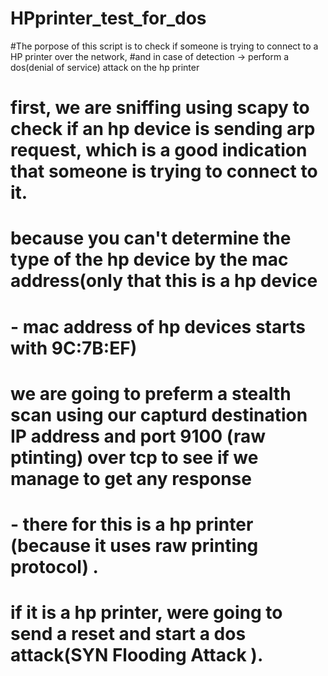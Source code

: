 # HPprinter_test_for_dos



#The porpose of this script is to check if someone is trying to connect to a HP printer over the network,
#and in case of detection -> perform a dos(denial of service) attack on the hp printer
# first, we are sniffing using scapy to check if an hp device is sending arp request, which is a good indication that someone is trying to connect to it.
# because you can't determine the type of the hp device by the mac address(only that this is a hp device
# - mac address of hp devices starts with 9C:7B:EF)
# we are going to preferm a stealth scan using our capturd destination IP address and port 9100 (raw ptinting) over tcp to see if we manage to get any response
# - there for this is a hp printer (because it uses raw printing protocol) .
# if it is a hp printer, were going to send a reset and start a dos attack(SYN Flooding Attack ).	
